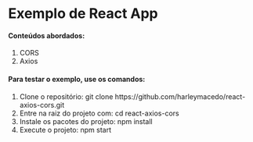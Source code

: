 <h1>Exemplo de React App</h1>

<h4>Conteúdos abordados:</h4>
<ol>
    <li>CORS</li>
    <li>Axios</li>
</ol>

<h4>Para testar o exemplo, use os comandos:</h4>
<ol>
    <li>Clone o repositório: git clone https://github.com/harleymacedo/react-axios-cors.git</li>
    <li>Entre na raiz do projeto com: cd react-axios-cors</li>
    <li>Instale os pacotes do projeto: npm install</li>
    <li>Execute o projeto: npm start</li>
</ol>
